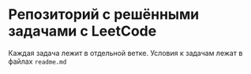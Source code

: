 # Репозиторий с решёнными задачами с LeetCode   
Каждая задача лежит в отдельной ветке. Условия к задачам лежат в файлах `readme.md`